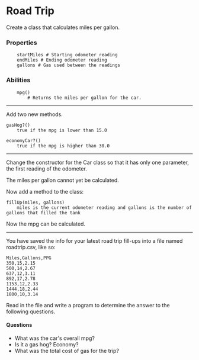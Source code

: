 # Road Trip
	
Create a class that calculates miles per gallon.

### Properties

```
	startMiles # Starting odometer reading
	endMiles # Ending odometer reading
	gallons # Gas used between the readings
```

### Abilities

```
	mpg() 
		# Returns the miles per gallon for the car.
```

<hr>
Add two new methods.

```
gasHog?()
	true if the mpg is lower than 15.0

economyCar?()
	true if the mpg is higher than 30.0
```
<hr>
Change the constructor for the Car class so that it has only one parameter, the first reading of the odometer. 

The miles per gallon cannot yet be calculated. 

Now add a method to the class:

```
fillUp(miles, gallons)
	miles is the current odometer reading and gallons is the number of gallons that filled the tank
```
Now the mpg can be calculated.

<hr>
You have saved the info for your latest road trip fill-ups into a file named roadtrip.csv, like so:

```
Miles,Gallons,PPG
350,15,2.15
500,14,2.67
637,12,3.11
892,17,2.78
1153,12,2.33
1444,18,2.44
1800,10,3.14
```

Read in the file and write a program to determine the answer to the following questions. 

#### Questions
* What was the car's overall mpg?
* Is it a gas hog? Economy?
* What was the total cost of gas for the trip?

